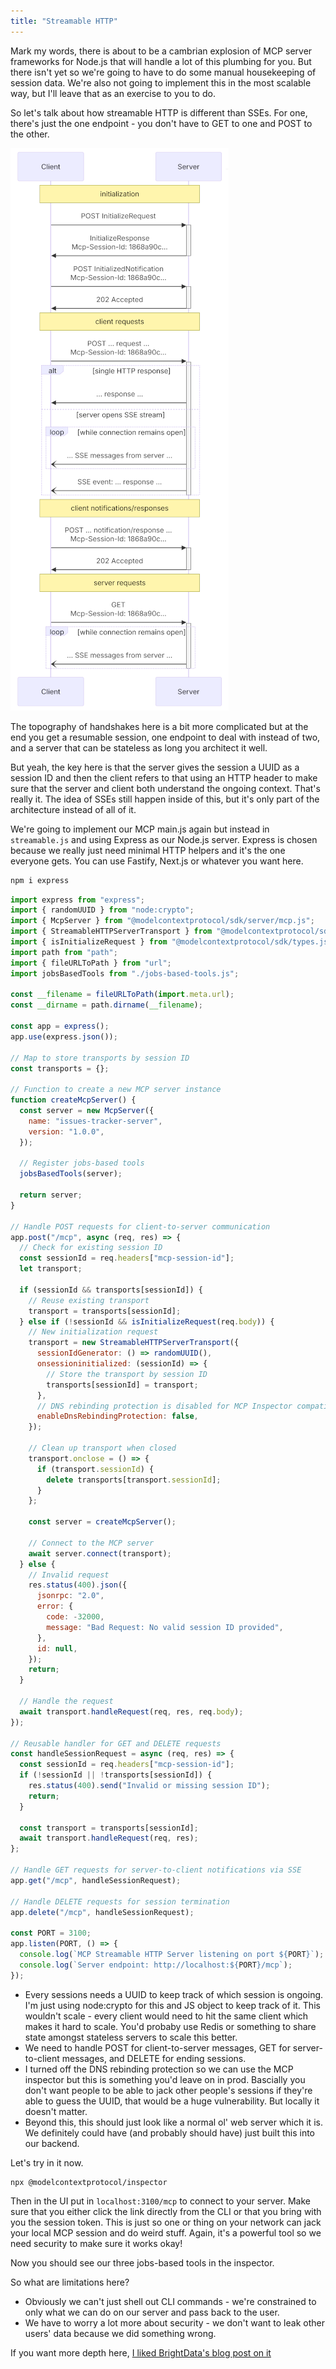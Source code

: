 ```yaml
---
title: "Streamable HTTP"
---
```


Mark my words, there is about to be a cambrian explosion of MCP server frameworks for Node.js that will handle a lot of this plumbing for you. But there isn't yet so we're going to have to do some manual housekeeping of session data. We're also not going to implement this in the most scalable way, but I'll leave that as an exercise to you to do.

So let's talk about how streamable HTTP is different than SSEs. For one, there's just the one endpoint - you don't have to GET to one and POST to the other.

![Streamable HTTP diagram](/images/streamable.png)

The topography of handshakes here is a bit more complicated but at the end you get a resumable session, one endpoint to deal with instead of two, and a server that can be stateless as long you architect it well.

But yeah, the key here is that the server gives the session a UUID as a session ID and then the client refers to that using an HTTP header to make sure that the server and client both understand the ongoing context. That's really it. The idea of SSEs still happen inside of this, but it's only part of the architecture instead of all of it.

We're going to implement our MCP main.js again but instead in `streamable.js` and using Express as our Node.js server. Express is chosen because we really just need minimal HTTP helpers and it's the one everyone gets. You can use Fastify, Next.js or whatever you want here.

```bash
npm i express
```

```javascript
import express from "express";
import { randomUUID } from "node:crypto";
import { McpServer } from "@modelcontextprotocol/sdk/server/mcp.js";
import { StreamableHTTPServerTransport } from "@modelcontextprotocol/sdk/server/streamableHttp.js";
import { isInitializeRequest } from "@modelcontextprotocol/sdk/types.js";
import path from "path";
import { fileURLToPath } from "url";
import jobsBasedTools from "./jobs-based-tools.js";

const __filename = fileURLToPath(import.meta.url);
const __dirname = path.dirname(__filename);

const app = express();
app.use(express.json());

// Map to store transports by session ID
const transports = {};

// Function to create a new MCP server instance
function createMcpServer() {
  const server = new McpServer({
    name: "issues-tracker-server",
    version: "1.0.0",
  });

  // Register jobs-based tools
  jobsBasedTools(server);

  return server;
}

// Handle POST requests for client-to-server communication
app.post("/mcp", async (req, res) => {
  // Check for existing session ID
  const sessionId = req.headers["mcp-session-id"];
  let transport;

  if (sessionId && transports[sessionId]) {
    // Reuse existing transport
    transport = transports[sessionId];
  } else if (!sessionId && isInitializeRequest(req.body)) {
    // New initialization request
    transport = new StreamableHTTPServerTransport({
      sessionIdGenerator: () => randomUUID(),
      onsessioninitialized: (sessionId) => {
        // Store the transport by session ID
        transports[sessionId] = transport;
      },
      // DNS rebinding protection is disabled for MCP Inspector compatibility
      enableDnsRebindingProtection: false,
    });

    // Clean up transport when closed
    transport.onclose = () => {
      if (transport.sessionId) {
        delete transports[transport.sessionId];
      }
    };

    const server = createMcpServer();

    // Connect to the MCP server
    await server.connect(transport);
  } else {
    // Invalid request
    res.status(400).json({
      jsonrpc: "2.0",
      error: {
        code: -32000,
        message: "Bad Request: No valid session ID provided",
      },
      id: null,
    });
    return;
  }

  // Handle the request
  await transport.handleRequest(req, res, req.body);
});

// Reusable handler for GET and DELETE requests
const handleSessionRequest = async (req, res) => {
  const sessionId = req.headers["mcp-session-id"];
  if (!sessionId || !transports[sessionId]) {
    res.status(400).send("Invalid or missing session ID");
    return;
  }

  const transport = transports[sessionId];
  await transport.handleRequest(req, res);
};

// Handle GET requests for server-to-client notifications via SSE
app.get("/mcp", handleSessionRequest);

// Handle DELETE requests for session termination
app.delete("/mcp", handleSessionRequest);

const PORT = 3100;
app.listen(PORT, () => {
  console.log(`MCP Streamable HTTP Server listening on port ${PORT}`);
  console.log(`Server endpoint: http://localhost:${PORT}/mcp`);
});
```

- Every sessions needs a UUID to keep track of which session is ongoing. I'm just using node:crypto for this and JS object to keep track of it. This wouldn't scale - every client would need to hit the same client which makes it hard to scale. You'd probaby use Redis or something to share state amongst stateless servers to scale this better.
- We need to handle POST for client-to-server messages, GET for server-to-client messages, and DELETE for ending sessions.
- I turned off the DNS rebinding protection so we can use the MCP inspector but this is something you'd leave on in prod. Bascially you don't want people to be able to jack other people's sessions if they're able to guess the UUID, that would be a huge vulnerability. But locally it doesn't matter.
- Beyond this, this should just look like a normal ol' web server which it is. We definitely could have (and probably should have) just built this into our backend.

Let's try in it now.

```
npx @modelcontextprotocol/inspector
```

Then in the UI put in `localhost:3100/mcp` to connect to your server. Make sure that you either click the link directly from the CLI or that you bring with you the session token. This is just so one or thing on your network can jack your local MCP session and do weird stuff. Again, it's a powerful tool so we need security to make sure it works okay!

Now you should see our three jobs-based tools in the inspector.

So what are limitations here?

- Obviously we can't just shell out CLI commands - we're constrained to only what we can do on our server and pass back to the user.
- We have to worry a lot more about security - we don't want to leak other users' data because we did something wrong.

If you want more depth here, [I liked BrightData's blog post on it][brightdata]

[brightdata]: https://brightdata.com/blog/ai/sse-vs-streamable-http

